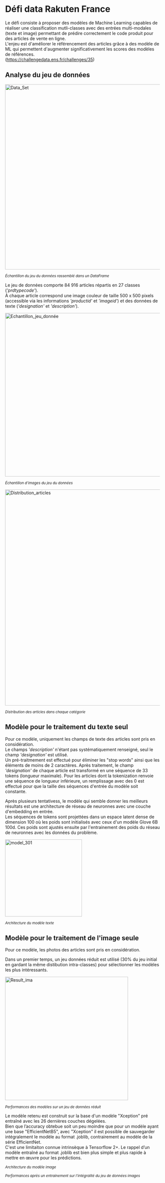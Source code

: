 # Défi data Rakuten France  
Le défi consiste à proposer des modèles de Machine Learning capables de réaliser une classification mutli-classes avec des entrées multi-modales (texte et image) permettant de prédire correctement le code produit pour des articles de vente en ligne.  
L'enjeu est d'améliorer le référencement des articles grâce à des modèle de ML qui permettent d'augmenter significativement les scores des modèles de références.  
(https://challengedata.ens.fr/challenges/35)


## Analyse du jeu de données

<img width="600" alt="Data_Set" src="https://github.com/JTh34/data-science/assets/79744432/dcca249e-4a2e-4551-b11e-c3713060c980">

_<sub> Échantillon du jeu du données rassemblé dans un DataFrame</sub>_ 

Le jeu de données comporte 84 916 articles répartis en 27 classes (_'prdtypecode'_).  
À chaque article correspond une image couleur de taille 500 x 500 pixels (accessible via les informations _'productid'_	et _'imageid'_) et des données de texte (_'designation'_	et _'description'_).  

<img width="530" alt="Echantillon_jeu_donnée" src="https://github.com/JTh34/data-science/assets/79744432/de58d740-7dfc-42c9-b1f4-a0acd05381c6">  

_<sub>Échantillon d'images du jeu du données</sub>_

  
<img width="700" alt="Distribution_articles" src="https://github.com/JTh34/data-science/assets/79744432/939a9eb3-afdd-4425-8ecf-0086f21c25b4"> 

 _<sub>Distribution des articles dans chaque catégorie</sub>_ 


## Modèle pour le traitement du texte seul
Pour ce modèle, uniquement les champs de texte des articles sont pris en considération.  
Le champs _'description'_ n'étant pas systématiquement renseigné, seul le champ _'designation'_	est utilisé.  
Un pré-traitmement est effectué pour éliminer les "stop words" ainsi que les éléments de moins de 2 caractères.
Après traitement, le champ  _'designation'_ de chaque article est transformé en une séquence de 33 tokens (longueur maximale).
Pour les articles dont la tokenization renvoie une séquence de longueur inférieure, un remplissage avec des 0 est effectué pour que la taille des séquences d'entrée du modèle soit constante.

Après plusieurs tentativess, le modèle qui semble donner les meilleurs résultats est une architecture de réseau de neuronnes avec une couche d'embedding en entrée.  
Les séquences de tokens sont projettées dans un espace latent dense de dimension 100 où les poids sont initialisés avec ceux d'un modèle Glove 6B 100d. Ces poids sont ajustés ensuite par l'entrainement des poids du réseau de neuronnes avec les données du problème.

<img width="250" alt="model_301" src="https://github.com/JTh34/data-science/assets/79744432/d454a011-1895-4ef0-a777-c670368ae515">  

 _<sub>Architecture du modèle texte</sub>_ 

## Modèle pour le traitement de l'image seule
Pour ce modèle, les photos des articles sont pris en considération.  

Dans un premier temps, un jeu données réduit est utilisé (30% du jeu initial en gardant la même distibution intra-classes) pour sélectionner les modèles les plus intéressants.

<img width="400" alt="Result_ima" src="https://github.com/JTh34/data-science/assets/79744432/84346165-45ea-481b-ac94-23bbf6180b16">  

 _<sub>Performances des modèles sur un jeu de données réduit</sub>_ 

Le modèle retenu est construit sur la base d'un modèle "Xception" pré entraîné avec les 26 dernières couches dégelées.  
Bien que l’accuracy obtebue soit un peu moindre que pour un modèle ayant une base "EfficientNetB5", avec "Xception" il est possible de sauvegarder intégralement le modèle au format .joblib, contrairement au modèle de la série EfficientNet.  
C'est une limitaiton connue intrinsèque à Tensorflow 2+.
Le rappel d’un modèle entraîné au format .joblib est bien plus simple et plus rapide à mettre en œuvre pour les prédictions.



_<sub>Architecture du modèle image</sub>_ 

 _<sub>Performances après un entrainement sur l'intégralité du jeu de données images</sub>_ 
